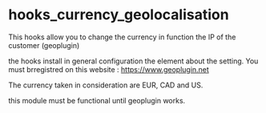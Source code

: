 # hooks_currency_geolocalisation
This hooks allow you to change the currency in function the IP of the customer (geoplugin) 

the hooks install in general configuration the element about the setting.
You must brregistred on this website : https://www.geoplugin.net

The currency taken in consideration are EUR, CAD and US.

this module must be functional until geoplugin works.
